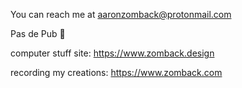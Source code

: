 You can reach me at aaronzomback@protonmail.com

Pas de Pub 🤌

computer stuff site: https://www.zomback.design

recording my creations: https://www.zomback.com

<!--
**aaronzomback/aaronzomback** is a ✨ _special_ ✨ repository because its `README.md` (this file) appears on your GitHub profile.


